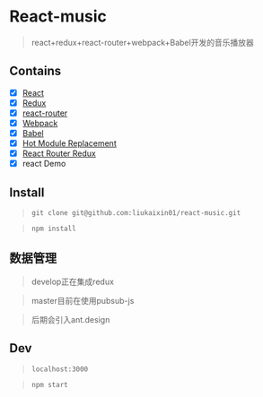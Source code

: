 # React-music

> react+redux+react-router+webpack+Babel开发的音乐播放器

## Contains

- [x] [React](https://facebook.github.io/react/)
- [x] [Redux](https://github.com/reactjs/redux)
- [x] [react-router](https://reacttraining.com/react-router/web/guides/philosophy)
- [x] [Webpack](https://webpack.github.io)
- [x] [Babel](https://babeljs.io/)
- [x] [Hot Module Replacement](https://webpack.github.io/docs/hot-module-replacement.html)
- [x] [React Router Redux](https://github.com/reactjs/react-router-redux)
- [x] react Demo

## Install

> `git clone git@github.com:liukaixin01/react-music.git`

> `npm install`

## 数据管理
> develop正在集成redux

> master目前在使用pubsub-js

> 后期会引入ant.design

## Dev

> `localhost:3000`

> `npm start`
